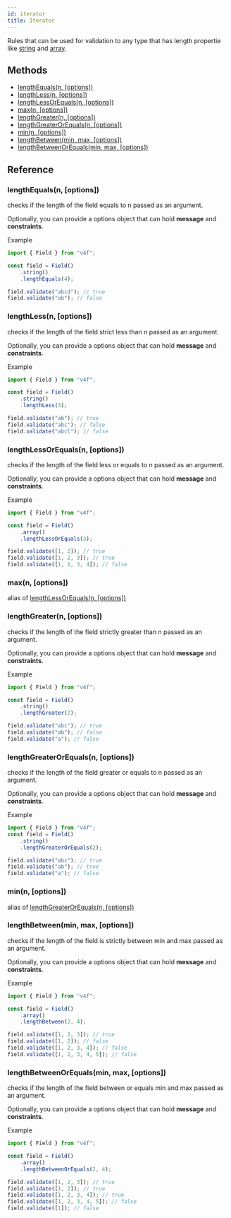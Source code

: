 ```yaml
---
id: iterator
title: Iterator
---
```


Rules that can be used for validation to any type that has length propertie like [string](string.md) and [array](array.md).

## Methods

-   [lengthEquals(n, [options])](#lengthequalsn-options)
-   [lengthLess(n, [options])](#lengthlessn-options)
-   [lengthLessOrEquals(n, [options])](#lengthlessorequalsn-options)
-   [max(n, [options])](#maxn-options)
-   [lengthGreater(n, [options])](#lengthgreatern-options)
-   [lengthGreaterOrEquals(n, [options])](#lengthgreaterorequalsn-options)
-   [min(n, [options])](#minn-options)
-   [lengthBetween(min, max, [options])](#lengthbetweenmin-max-options)
-   [lengthBetweenOrEquals(min, max, [options])](#lengthbetweenorequalsmin-max-options)

## Reference

### lengthEquals(n, [options])

checks if the length of the field equals to n passed as an argument.

Optionally, you can provide a options object that can hold **message** and **constraints**.

Example

```javascript
import { Field } from "v4f";

const field = Field()
	.string()
	.lengthEquals(4);

field.validate("abcd"); // true
field.validate("ab"); // false
```

### lengthLess(n, [options])

checks if the length of the field strict less than n passed as an argument.

Optionally, you can provide a options object that can hold **message** and **constraints**.

Example

```javascript
import { Field } from "v4f";

const field = Field()
	.string()
	.lengthLess(3);

field.validate("ab"); // true
field.validate("abc"); // false
field.validate("abcl"); // false
```

### lengthLessOrEquals(n, [options])

checks if the length of the field less or equals to n passed as an argument.

Optionally, you can provide a options object that can hold **message** and **constraints**.

Example

```javascript
import { Field } from "v4f";

const field = Field()
	.array()
	.lengthLessOrEquals(3);

field.validate([1, 2]); // true
field.validate([1, 2, 3]); // true
field.validate([1, 2, 3, 4]); // false
```

### max(n, [options])

alias of [lengthLessOrEquals(n, [options])](#lengthlessorequalsn-options)

### lengthGreater(n, [options])

checks if the length of the field strictly greater than n passed as an argument.

Optionally, you can provide a options object that can hold **message** and **constraints**.

Example

```javascript
import { Field } from "v4f";

const field = Field()
	.string()
	.lengthGreater(2);

field.validate("abc"); // true
field.validate("ab"); // false
field.validate("a"); // false
```

### lengthGreaterOrEquals(n, [options])

checks if the length of the field greater or equals to n passed as an argument.

Optionally, you can provide a options object that can hold **message** and **constraints**.

Example

```javascript
import { Field } from "v4f";
const field = Field()
	.string()
	.lengthGreaterOrEquals(2);

field.validate("abc"); // true
field.validate("ab"); // true
field.validate("a"); // false
```

### min(n, [options])

alias of [lengthGreaterOrEquals(n, [options])](#lengthgreaterorequalsn-options)

### lengthBetween(min, max, [options])

checks if the length of the field is strictly between min and max passed as an argument.

Optionally, you can provide a options object that can hold **message** and **constraints**.

Example

```javascript
import { Field } from "v4f";

const field = Field()
	.array()
	.lengthBetween(2, 4);

field.validate([1, 2, 3]); // true
field.validate([1, 2]); // false
field.validate([1, 2, 3, 4]); // false
field.validate([1, 2, 3, 4, 5]); // false
```

### lengthBetweenOrEquals(min, max, [options])

checks if the length of the field between or equals min and max passed as an argument.

Optionally, you can provide a options object that can hold **message** and **constraints**.

Example

```javascript
import { Field } from "v4f";

const field = Field()
	.array()
	.lengthBetweenOrEquals(2, 4);

field.validate([1, 2, 3]); // true
field.validate([1, 2]); // true
field.validate([1, 2, 3, 4]); // true
field.validate([1, 2, 3, 4, 5]); // false
field.validate([1]); // false
```

